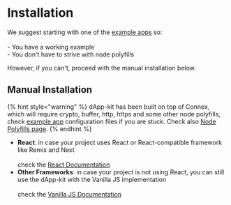 # Installation

We suggest starting with one of the [example apps](https://github.com/vechain/vechain-dapp-kit/tree/main/examples) so:\
\
\- You have a working example\
\- You don't have to strive with node polyfills

However, if you can't, proceed with the manual installation below.

## Manual Installation

{% hint style="warning" %}
dApp-kit has been built on top of Connex, which will require crypto, buffer, http, https and some other node polyfills, check [example app](https://github.com/vechain/vechain-dapp-kit/tree/main/examples) configuration files if you are stuck. Check also [Node Polyfills page](broken-reference).
{% endhint %}

* **React**: in case your project uses React or React-compatible framework like Remix and Next\
  \
  check the [React Documentation](react/installation.md)
* **Other Frameworks**: in case your project is not using React, you can still use the dApp-kit with the Vanilla JS implementation\
  \
  check the [Vanilla JS Documentation](vanilla/installation.md)
